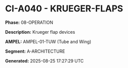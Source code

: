 # CI-A040 - KRUEGER-FLAPS

**Phase:** 08-OPERATION

**Description:** Krueger flap devices

**AMPEL:** AMPEL-01-TUW (Tube and Wing)

**Segment:** A-ARCHITECTURE

**Generated:** 2025-08-25 17:27:29 UTC
